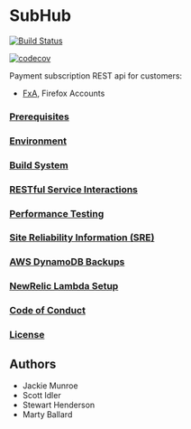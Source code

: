 # SubHub

[![Build Status](https://travis-ci.org/mozilla/subhub.svg?branch=master)](https://travis-ci.org/mozilla/subhub)


[![codecov](https://codecov.io/gh/mozilla/subhub/branch/master/graph/badge.svg)](https://codecov.io/gh/mozilla/subhub)


Payment subscription REST api for customers:
- [FxA](https://github.com/mozilla/fxa), Firefox Accounts

### [Prerequisites](./doc/prerequisites.md)

### [Environment](./docs/environment.md)

### [Build System](./docs/doit.md)

### [RESTful Service Interactions](./docs/rest.md)

### [Performance Testing](./{sub,hub}/tests/performance/README.md)

### [Site Reliability Information (SRE)](./docs/sre_info.md)

### [AWS DynamoDB Backups](./docs/backups.md)

### [NewRelic Lambda Setup](./bin/nr-lambda-onboarding-master/README.md)

### [Code of Conduct](./CODE_OF_CONDUCT.md)

### [License](./LICENSE.md)

## Authors

* Jackie Munroe
* Scott Idler
* Stewart Henderson
* Marty Ballard
